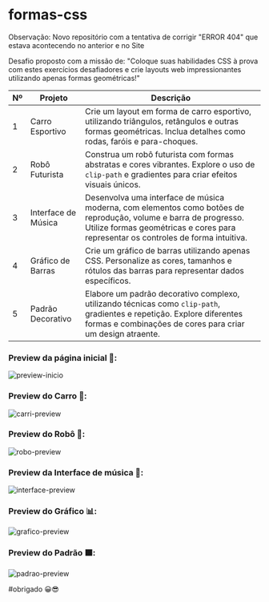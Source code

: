 # formas-css
<p> Observação: Novo repositório com a tentativa de corrigir "ERROR 404" que estava acontecendo no anterior e no Site </p>
<p> Desafio proposto com a missão de: "Coloque suas habilidades CSS à prova com estes exercícios desafiadores e crie layouts web impressionantes utilizando apenas formas geométricas!"</p>

| Nº | Projeto               | Descrição                                                                                                                                                               |
|----|-----------------------|-------------------------------------------------------------------------------------------------------------------------------------------------------------------------|
| 1  | Carro Esportivo       | Crie um layout em forma de carro esportivo, utilizando triângulos, retângulos e outras formas geométricas. Inclua detalhes como rodas, faróis e para-choques.         |
| 2  | Robô Futurista        | Construa um robô futurista com formas abstratas e cores vibrantes. Explore o uso de `clip-path` e gradientes para criar efeitos visuais únicos.                          |
| 3  | Interface de Música   | Desenvolva uma interface de música moderna, com elementos como botões de reprodução, volume e barra de progresso. Utilize formas geométricas e cores para representar os controles de forma intuitiva. | 
| 4  | Gráfico de Barras     | Crie um gráfico de barras utilizando apenas CSS. Personalize as cores, tamanhos e rótulos das barras para representar dados específicos.                                  |
| 5  | Padrão Decorativo     | Elabore um padrão decorativo complexo, utilizando técnicas como `clip-path`, gradientes e repetição. Explore diferentes formas e combinações de cores para criar um design atraente. |


<h3>Preview da página inicial 🚀:</h3>


![preview-inicio](https://github.com/Matt-ags/formas-css/assets/158057993/64d57610-3e0d-4cb2-9ef0-2d899b859f69)

<h3>Preview do Carro 🚗:</h3>

![carri-preview](https://github.com/Matt-ags/formas-css-teste/assets/158057993/522ae7e8-1b1d-4315-bdb9-554b52fa5bab)


<h3>Preview do Robô 🤖:</h3>

![robo-preview](https://github.com/Matt-ags/formas-css-teste/assets/158057993/9a43bbd2-fb86-478d-8a24-e9a566974b18)

<h3>Preview da Interface de música 🎵:</h3>

![interface-preview](https://github.com/Matt-ags/formas-css-teste/assets/158057993/eb77cae2-9bef-49c3-9782-73985717ad32)

<h3>Preview do Gráfico 📊:</h3>

![grafico-preview](https://github.com/Matt-ags/formas-css-teste/assets/158057993/0f6d7701-7259-4548-9765-8b5fcf271d12)

<h3>Preview do Padrão 🟧:</h3>

![padrao-preview](https://github.com/Matt-ags/formas-css-teste/assets/158057993/1bd97fee-f655-47c9-bb7a-7ae94804cf5d)


#obrigado 😀😎
